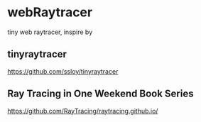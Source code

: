# webRaytracer
tiny web raytracer, inspire by 

## tinyraytracer 
https://github.com/ssloy/tinyraytracer

## Ray Tracing in One Weekend Book Series 
https://github.com/RayTracing/raytracing.github.io/